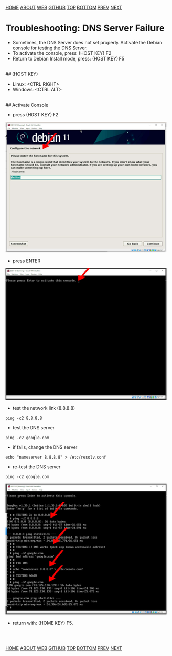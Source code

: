 ---
---

[HOME](index.md)
[ABOUT](README.md)
[WEB](https://osp4diss.vlsm.org/)
[GITHUB](/https://github.com/os2xx/osp4diss)
[TOP](#)
[BOTTOM](#endofpage)
[PREV](index.md#idx03)
[NEXT](index.md#idx03)

# Troubleshooting: DNS Server Failure

* Sometimes, the DNS Server does not set properly.
Activate the Debian console for testing the DNS Server.
* To activate the console, press: (HOST KEY) F2
* Return to Debian Install mode, press: (HOST KEY) F5

<br>
## (HOST KEY)

* Linux: &lt;CTRL RIGHT>
* Windows: &lt;CTRL ALT>

<br>
## Activate Console

* press (HOST KEY) F2

<img src="pictures/OS21-120.jpg"  width="960">

* press ENTER

<img src="pictures/OS21-121.jpg"  width="960">

* test the network link (8.8.8.8)

```
ping -c2 8.8.8.8

```

* test the DNS server

```
ping -c2 google.com

```

* if fails, change the DNS server

```
echo "nameserver 8.8.8.8" > /etc/resolv.conf

```

* re-test the DNS server

```
ping -c2 google.com

```

<img src="pictures/OS21-122.jpg"  width="960">

* return with: (HOME KEY) F5.

<br id="endofpage"><br>

[HOME](index.md)
[ABOUT](README.md)
[WEB](https://osp4diss.vlsm.org/)
[GITHUB](/https://github.com/os2xx/osp4diss)
[TOP](#)
[BOTTOM](#endofpage)
[PREV](index.md#idx03)
[NEXT](index.md#idx03)
<br>

